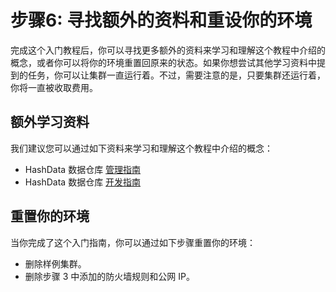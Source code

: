 # 步骤6: 寻找额外的资料和重设你的环境

完成这个入门教程后，你可以寻找更多额外的资料来学习和理解这个教程中介绍的概念，或者你可以将你的环境重置回原来的状态。如果你想尝试其他学习资料中提到的任务，你可以让集群一直运行着。不过，需要注意的是，只要集群还运行着，你将一直被收取费用。

## 额外学习资料

我们建议您可以通过如下资料来学习和理解这个教程中介绍的概念：

* HashData 数据仓库 [管理指南](../020-admin-guide/README.md)
* HashData 数据仓库 [开发指南](../040-developer-guide/README.md)

## 重置你的环境

当你完成了这个入门指南，你可以通过如下步骤重置你的环境：

* 删除样例集群。
* 删除步骤 3 中添加的防火墙规则和公网 IP。
